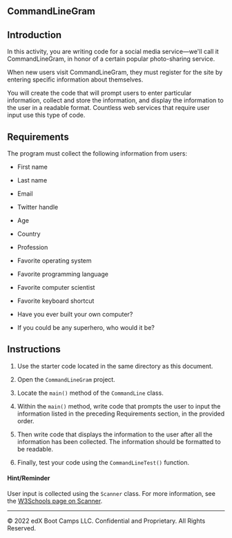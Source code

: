 ## CommandLineGram

## Introduction

In this activity, you are writing code for a social media service&mdash;we'll call it CommandLineGram, in honor of a certain popular photo-sharing service.

When new users visit CommandLineGram, they must register for the site by entering specific information about themselves.

You will create the code that will prompt users to enter particular information, collect and store the information, and display the information to the user in a readable format. Countless web services that require user input use this type of code.

## Requirements

The program must collect the following information from users:

- First name

- Last name

- Email

- Twitter handle

- Age

- Country

- Profession

- Favorite operating system

- Favorite programming language

- Favorite computer scientist

- Favorite keyboard shortcut

- Have you ever built your own computer?

- If you could be any superhero, who would it be?

## Instructions

1. Use the starter code located in the same directory as this document.

2. Open the `CommandLineGram` project.

3. Locate the `main()` method of the `CommandLine` class.

4. Within the `main()` method, write code that prompts the user to input the information listed in the preceding Requirements section, in the provided order.

5. Then write code that displays the information to the user after all the information has been collected. The information should be formatted to be readable.

6. Finally, test your code using the `CommandLineTest()` function.

#### Hint/Reminder

User input is collected using the `Scanner` class. For more information, see the [W3Schools page on Scanner](https://www.w3schools.com/java/java_user_input.asp).

---

© 2022 edX Boot Camps LLC. Confidential and Proprietary. All Rights Reserved.
